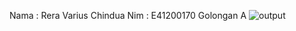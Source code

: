 Nama : Rera Varius Chindua
Nim  : E41200170
Golongan A
![output](https://user-images.githubusercontent.com/80336019/136057959-7394c55e-7239-4c3b-a090-ceffd9f5bba2.jpeg)
